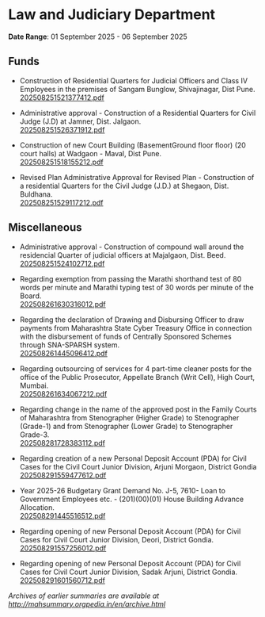 # Law and Judiciary Department

**Date Range**: 01 September 2025 - 06 September 2025


## Funds
- Construction of Residential Quarters for Judicial Officers and Class IV Employees in the premises of Sangam Bunglow, Shivajinagar, Dist Pune.\
  [202508251521377412.pdf](https://gr.maharashtra.gov.in/Site/Upload/Government%20Resolutions/English/202508251521377412.pdf)

- Administrative approval - Construction of a Residential Quarters for Civil Judge (J.D) at Jamner, Dist. Jalgaon.\
  [202508251526371912.pdf](https://gr.maharashtra.gov.in/Site/Upload/Government%20Resolutions/English/202508251526371912.pdf)

- Construction of new Court Building (BasementGround floor floor) (20 court halls) at Wadgaon - Maval, Dist Pune.\
  [202508251518155212.pdf](https://gr.maharashtra.gov.in/Site/Upload/Government%20Resolutions/English/202508251518155212.pdf)

- Revised Plan Administrative Approval for Revised Plan -  Construction of a residential Quarters for the Civil Judge (J.D.) at Shegaon, Dist. Buldhana.\
  [202508251529117212.pdf](https://gr.maharashtra.gov.in/Site/Upload/Government%20Resolutions/English/202508251529117212.pdf)

## Miscellaneous
- Administrative approval - Construction of compound wall around the residencial Quarter of judicial officers at Majalgaon, Dist. Beed.\
  [202508251524102712.pdf](https://gr.maharashtra.gov.in/Site/Upload/Government%20Resolutions/English/202508251524102712.pdf)

- Regarding exemption from passing the Marathi shorthand test of 80 words per minute and Marathi typing test of 30 words per minute of the Board.\
  [202508261630316012.pdf](https://gr.maharashtra.gov.in/Site/Upload/Government%20Resolutions/English/202508261630316012.pdf)

- Regarding the declaration of Drawing and Disbursing Officer to draw payments from Maharashtra State Cyber Treasury Office in connection with the disbursement of funds of Centrally Sponsored Schemes through SNA-SPARSH system.\
  [202508261445096412.pdf](https://gr.maharashtra.gov.in/Site/Upload/Government%20Resolutions/English/202508261445096412....pdf)

- Regarding outsourcing of services for 4 part-time cleaner posts for the office of the Public Prosecutor, Appellate Branch (Writ Cell), High Court, Mumbai.\
  [202508261634067212.pdf](https://gr.maharashtra.gov.in/Site/Upload/Government%20Resolutions/English/202508261634067212.pdf)

- Regarding change in the name of the approved post in the Family Courts of Maharashtra from Stenographer (Higher Grade) to Stenographer (Grade-1) and from Stenographer (Lower Grade) to Stenographer Grade-3.\
  [202508281728383112.pdf](https://gr.maharashtra.gov.in/Site/Upload/Government%20Resolutions/English/202508281728383112.pdf)

- Regarding creation of a new Personal Deposit Account (PDA) for Civil Cases for the Civil Court Junior Division, Arjuni Morgaon, District Gondia\
  [202508291559477612.pdf](https://gr.maharashtra.gov.in/Site/Upload/Government%20Resolutions/English/202508291559477612.pdf)

- Year 2025-26 Budgetary Grant Demand No. J-5, 7610- Loan to Government Employees etc. - (201)(00)(01) House Building Advance Allocation.\
  [202508291445516512.pdf](https://gr.maharashtra.gov.in/Site/Upload/Government%20Resolutions/English/202508291445516512.pdf)

- Regarding opening of new Personal Deposit Account (PDA) for Civil Cases for Civil Court Junior Division, Deori, District Gondia.\
  [202508291557256012.pdf](https://gr.maharashtra.gov.in/Site/Upload/Government%20Resolutions/English/202508291557256012.pdf)

- Regarding opening of new Personal Deposit Account (PDA) for Civil Cases for Civil Court Junior Division, Sadak Arjuni, District Gondia.\
  [202508291601560712.pdf](https://gr.maharashtra.gov.in/Site/Upload/Government%20Resolutions/English/202508291601560712.pdf)


*Archives of earlier summaries are available at http://mahsummary.orgpedia.in/en/archive.html*